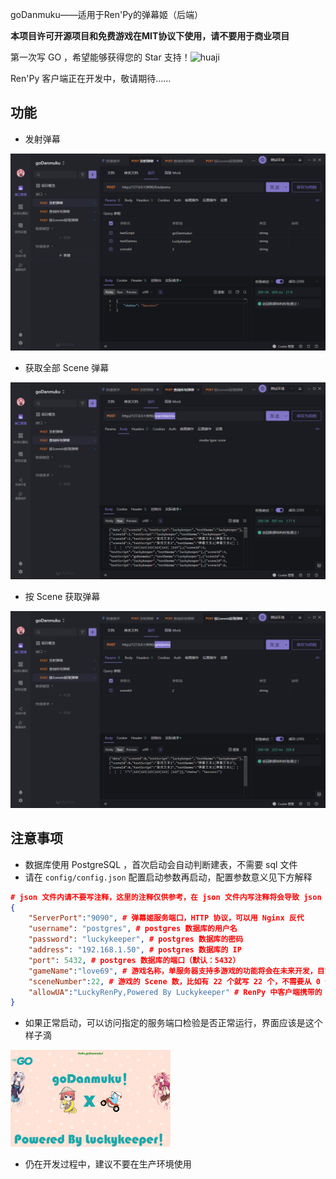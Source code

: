 goDanmuku——适用于Ren'Py的弹幕姬（后端）

**本项目许可开源项目和免费游戏在MIT协议下使用，请不要用于商业项目**

第一次写 GO ，希望能够获得您的 Star 支持！![huaji](https://cdn.jsdelivr.net/gh/luckykeeper/LuckyBlog_RS@main/face/huaji.aqdzo604ncs.png)

Ren'Py 客户端正在开发中，敬请期待……

## 功能

- 发射弹幕

<img src="./images/fireDanmu.png" alt="发射弹幕" style="zoom:50%;" />

- 获取全部 Scene 弹幕

<img src="./images/searchDanmu.png" alt="获取全部 Scene 弹幕" style="zoom:50%;" />

- 按 Scene 获取弹幕

<img src="./images/getDanmu.png" alt="按 Scene 获取弹幕" style="zoom: 50%;" />

## 注意事项

- 数据库使用 PostgreSQL ，首次启动会自动判断建表，不需要 sql 文件
- 请在 `config/config.json` 配置启动参数再启动，配置参数意义见下方解释

```json
# json 文件内请不要写注释，这里的注释仅供参考，在 json 文件内写注释将会导致 json 无法解析，程序无法启动，还请注意
{
    "ServerPort":"9090", # 弹幕姬服务端口，HTTP 协议，可以用 Nginx 反代
    "username": "postgres", # postgres 数据库的用户名
    "password": "luckykeeper", # postgres 数据库的密码
    "address": "192.168.1.50", # postgres 数据库的 IP
    "port": 5432, # postgres 数据库的端口（默认：5432）
    "gameName":"love69", # 游戏名称，单服务器支持多游戏的功能将会在未来开发，目前只能支持一个
    "sceneNumber":22, # 游戏的 Scene 数，比如有 22 个就写 22 个，不需要从 0 计数
    "allowUA":"LuckyRenPy,Powered By Luckykeeper" # RenPy 中客户端携带的 UA ，用于防止恶意客户端校验用
}
```

- 如果正常启动，可以访问指定的服务端口检验是否正常运行，界面应该是这个样子滴

<img src="./images/GoDanmuku!.png" alt="index" style="zoom:25%;" />

- 仍在开发过程中，建议不要在生产环境使用